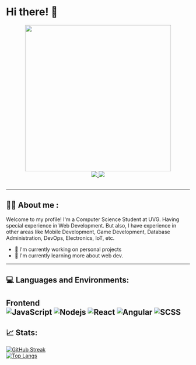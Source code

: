 # Hi there! :wave:

<div id="header" align="center">
 <img src="https://media0.giphy.com/media/QXwtfadqo7wbfmT46H/giphy.gif?cid=ecf05e472h5ckzpxr23s4tcoc6rqavxjpp2z7pw9omje7sgj&ep=v1_gifs_search&rid=giphy.gif&ct=g" width="400" />
  <div id="social">
   <a href="https://www.linkedin.com/in/hsilv/">
    <img src="https://img.shields.io/badge/LinkedIn-blue?logo=linkedin&logoColor=white&style=for-the-badge"/>
   </a>
   <a href="mailto:hm.sebastiansilva@gmail.com">
    <img src="https://img.shields.io/badge/Mail-orange?logo=gmail&logoColor=white&style=for-the-badge"/>
   </a>
 </div>
 <br/>
</div>

---
## 👨‍💻 About me :
Welcome to my profile! I'm a Computer Science Student at UVG. Having special experience in Web Development. But also, I have experience in other areas like Mobile Development, Game Development, Database Administration, DevOps, Electronics, IoT, etc.
* 🔭 I'm currently working on personal projects
* 🌱 I'm currently learning more about web dev.
---
## 💻 Languages and Environments:
**Frontend**
<br />
![JavaScript](https://img.shields.io/badge/-JavaScript-black?style=flat-square&logo=javascript)
![Nodejs](https://img.shields.io/badge/-Nodejs-lightgreen?style=flat-square&logo=Node.js&logoColor=darkgreen)
![React](https://img.shields.io/badge/-React-skyblue?style=flat-square&logo=react&logoColor=black)
![Angular](https://img.shields.io/badge/-Angular-black?style=flat-square&logo=angular&logoColor=red)
![SCSS](https://img.shields.io/badge/-SASS/SCSS-black?style=flat-square&logo=sass&logoColor=darkpink)
---
## 📈 Stats:
[![GitHub Streak](http://github-readme-streak-stats.herokuapp.com?user=hsilv&theme=dark&background=000000)](https://git.io/streak-stats)
<br />
[![Top Langs](https://github-readme-stats.vercel.app/api/top-langs/?username=hsilv&layout=compact&theme=vision-friendly-dark)](https://github.com/anuraghazra/github-readme-stats)


<!--
**hsilv/hsilv** is a ✨ _special_ ✨ repository because its `README.md` (this file) appears on your GitHub profile.

Here are some ideas to get you started:

- 🔭 I’m currently working on ...
- 🌱 I’m currently learning ...
- 👯 I’m looking to collaborate on ...
- 🤔 I’m looking for help with ...
- 💬 Ask me about ...
- 📫 How to reach me: ...
- 😄 Pronouns: ...
- ⚡ Fun fact: ...
-->
